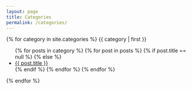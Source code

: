 ```yaml
---
layout: page
title: Categories
permalink: /categories/
---
```



{% for category in site.categories %}
<a name="{{ category | first }}">{{ category | first }}</a>

<ul>
    {% for posts in category %}
    {% for post in posts %}
{% if post.title == null  %} {% else %}
<li><a href="{{ post.url | prepend: site.baseurl }}">{{ post.title }}</a></li>
  {% endif %}
      {% endfor %}
    {% endfor %}
</ul>
{% endfor %}